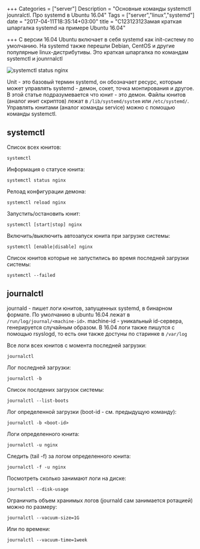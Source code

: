 +++
Categories = ["server"]
Description = "Основные команды systemctl jounralctl. Про systemd в Ubuntu 16.04"
Tags = ["server","linux","systemd"]
date = "2017-04-11T18:35:14+03:00"
title = "С123123123амая краткая шпаргалка systemd на примере Ubuntu 16.04"

+++
С версии 16.04 Ubuntu включает в себя systemd как init-систему по умолчанию. На systemd также перешли Debian, CentOS и другие популярные linux-дистрибутивы. Это краткая шпаргалка по командам systemctl и jounrnalctl

![systemctl status nginx](/img/systemctl_status_nginx.png)

<!--more-->

Unit - это базовый термин systemd, он обозначает ресурс, которым может управлять systemd - демон, сокет, точка монтирования и другое. В этой статье подразумевается что юнит - это демон. Файлы юнитов (аналог инит скриптов) лежат в ```/lib/systemd/system``` или ```/etc/systemd/```. Управлять юнитами (аналог команды service) можно с помощью команды systemctl. 

## systemctl

Список всех юнитов:
```
systemctl
```

Информация о статусе юнита:
```
systemctl status nginx
```

Релоад конфигурации демона:
```
systemctl reload nginx
```

Запустить/остановить юнит:
```
systemctl [start|stop] nginx
```

Включить/выключить автозапуск юнита при загрузке системы:
```
systemctl [enable|disable] nginx
```

Список юнитов которые не запустились во время последней загрузки системы:
```
systemctl --failed
```

## journalctl

journald - пишет логи юнитов, запущенных systemd, в бинарном формате. По умолчанию в ubuntu 16.04 лежат в ```/run/log/journal/<machine-id>```. machine-id - уникальный id-сервера, генерируется случайным образом. В 16.04 логи также пишутся с помощью rsyslogd, то есть они также достуны по старинке в ```/var/log```

Все логи всех юнитов с момента последней загрузки:
```
journalctl
```

Лог последней загрузки:
```
journalctl -b
```

Список послдених загрузок системы:
```
journalctl --list-boots
```

Лог определенной загрузки (boot-id - см. предыдущую команду):
```
journalctl -b <boot-id>
```

Логи определенного юнита:
```
journalctl -u nginx
```

Следить (tail -f) за логом определенного юнита:
```
journalctl -f -u nginx
```

Посмотреть сколько занимают логи на диске:
```
journalctl --disk-usage
```

Ограничить объем хранимых логов (journald сам занимается ротацией) можно по размеру:
```
journalctl --vacuum-size=1G
```

Или по времени:
```
journalctl --vacuum-time=1week
```



